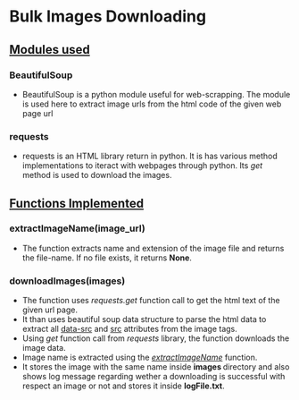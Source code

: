 # Bulk Images Downloading

## <u>Modules used</u>

### BeautifulSoup
<ul>
    <li> BeautifulSoup is a python module useful for web-scrapping. The module is used here to extract image urls from the html code of the given web page url
</ul>

### requests
<ul>
    <li> requests is an HTML library return in python. It is has various method implementations to iteract with webpages through python. Its <i> get </i> method is used to download the images.
</ul>

## <u>Functions Implemented</u>

### extractImageName(image_url)
<ul>
    <li> The function extracts name and extension of the image file and returns the file-name. If no file exists, it returns <b>None</b>.
</ul>

### downloadImages(images)
<ul>
    <li> The function uses <i> requests.get </i> function call to get the html text of the given url page.
    <li> It than uses beautiful soup data structure to parse the html data to extract all <u>data-src</u> and <u>src</u> attributes from the image tags.
    <li> Using <i>get</i> function call from <i>requests</i> library, the function downloads the image data.
    <li> Image name is extracted using the <i><u>extractImageName</u></i> function.
    <li> It stores the image with the same name inside <b> images </b> directory and also shows log message regarding wether a downloading is successful with respect an image or not and stores it inside <b>logFile.txt</b>.
</ul>